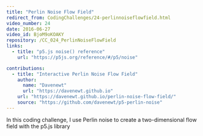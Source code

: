 ```yaml
---
title: "Perlin Noise Flow Field"
redirect_from: CodingChallenges/24-perlinnoiseflowfield.html
video_number: 24
date: 2016-06-27
video_id: BjoM9oKOAKY
repository: /CC_024_PerlinNoiseFlowField
links:
  - title: "p5.js noise() reference"
    url: "https://p5js.org/reference/#/p5/noise"

contributions:
  - title: "Interactive Perlin Noise Flow Field"
    author:
      name: "Davenewt"
      url: "https://davenewt.github.io"
    url: "https://davenewt.github.io/perlin-noise-flow-field/"
    source: "https://github.com/davenewt/p5-perlin-noise"
---
```


In this coding challenge, I use Perlin noise to create a two-dimensional flow field with the p5.js library
